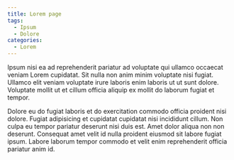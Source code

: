 ```yaml
---
title: Lorem page
tags:
  - Ipsum
  - Dolore
categories:
  - Lorem
---
```


Ipsum nisi ea ad reprehenderit pariatur ad voluptate qui ullamco occaecat veniam Lorem cupidatat.
Sit nulla non anim minim voluptate nisi fugiat. Ullamco elit veniam voluptate irure laboris enim
laboris ut ut sunt dolore. Voluptate mollit ut et cillum officia aliquip ex mollit do laborum
fugiat et tempor.

Dolore eu do fugiat laboris et do exercitation commodo officia proident nisi dolore. Fugiat
adipisicing et cupidatat cupidatat nisi incididunt cillum. Non culpa eu tempor pariatur deserunt
nisi duis est. Amet dolor aliqua non non deserunt. Consequat amet velit id nulla proident eiusmod
sit labore fugiat ipsum. Labore laborum tempor commodo et velit enim reprehenderit officia
pariatur anim id.
